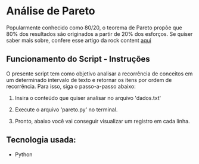 # Análise de Pareto

Popularmente conhecido como 80/20, o teorema de Pareto propõe que 80% dos resultados são originados a partir de 20% dos esforços. 
Se quiser saber mais sobre, confere esse artigo da rock content [aqui](https://rockcontent.com/br/blog/principio-de-pareto/) 

## Funcionamento do Script - Instruções 
O presente script tem como objetivo analisar a recorrência de conceitos em um determinado intervalo de texto e retornar os itens por ordem de recorrência. Para isso, siga o passo-a-passo abaixo:

1. Insira o conteúdo que quiser analisar no arquivo 'dados.txt'

2. Execute o arquivo 'pareto.py' no terminal. 

3. Pronto, abaixo você vai conseguir visualizar um registro em cada linha. 

## Tecnologia usada:
* Python
